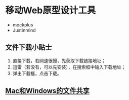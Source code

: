 # 移动Web原型设计工具
+ mockplus
+ Justinmind

## 文件下载小贴士
1. 直接下载，若网速很慢，先获取下载链接地址；
2. 迅雷（若没有，可以先安装），在搜索框中输入下载地址；
3. 弹出下载框，点击下载。

## [Mac和Windows的文件共享](https://mp.weixin.qq.com/s?src=11&timestamp=1607350632&ver=2752&signature=QKS-GWrbA0O4TdHn-CxcCXtthqSGiXNfAYNiGcSgX9CBxtvarRF6HEPSq6gckb-BCsG61m8Bs4KgjVlWD3Xq-LtxZywDO1AZePA9D-Y1*jJwKjyvtsI7-IZ1b2fGLR-c&new=1)
